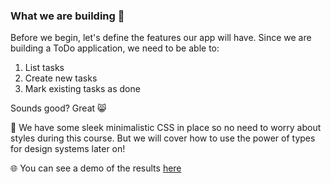 ### What we are building 🔨

Before we begin, let's define the features our app will have. Since we are building a ToDo application, we need to be able to:

1. List tasks
2. Create new tasks
3. Mark existing tasks as done

Sounds good? Great 😸

💅 We have some sleek minimalistic CSS in place so no need to worry about styles during this course. But we will cover how to use the power of types for design systems later on!

🌐 You can see a demo of the results [here](https://src-technology.github.io/lab-result.intro-to-reason/)
